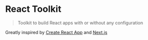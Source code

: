 # React Toolkit
> Toolkit to build React apps with or without any configuration

Greatly inspired by [Create React App](https://github.com/facebook/create-react-app) and [Next.js](https://github.com/zeit/next.js/)